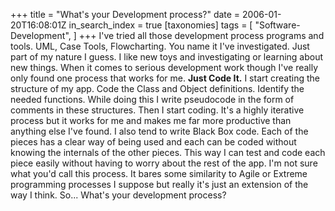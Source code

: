 +++
title = "What's your Development process?"
date = 2006-01-20T16:08:01Z
in_search_index = true
[taxonomies]
tags = [
    "Software-Development",
]
+++
I've tried all those development process programs and tools. UML, Case Tools, Flowcharting. You name it I've investigated. Just part of my nature I guess. I like new toys and investigating or learning about new things. When it comes to serious development work though I've really only found one process that works for me. <strong>Just Code It.</strong> I start creating the structure of my app. Code the Class and Object definitions. Identify the needed functions. While doing this I write pseudocode in the form of comments in these structures. Then I start coding. It's a highly iterative process but it works for me and makes me far more productive than anything else I've found. I also tend to write Black Box code. Each of the pieces has a clear way of being used and each can be coded without knowing the internals of the other pieces. This way I can test and code each piece easily without having to worry about the rest of the app. I'm not sure what you'd call this process. It bares some similarity to Agile or Extreme programming processes I suppose but really it's just an extension of the way I think. So... What's your development process?
